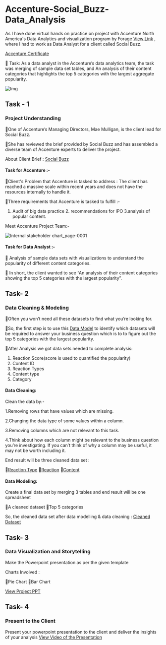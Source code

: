 # Accenture-Social_Buzz-Data_Analysis
As I have done virtual hands on practice on project with Accenture North America's Data Analytics and visualization program by Forage [View Link](https://www.theforage.com/simulations/accenture-nam/data-analytics-mmlb) , where I had to work as Data Analyst for a client called Social Buzz. 

[Accenture Certificate](https://drive.google.com/file/d/1zGLwDmuLWlJ6sIXQJUtKx53Xu_JpoI56/view?usp=drive_link)

🌟 Task: As a data analyst in the Accenture’s data analytics team, the task was merging of sample data set tables, and An analysis of their content categories that highlights the top 5 categories with the largest aggregate popularity.

![Img](https://github.com/shraddhasangave99/Accenture-Social_Buzz-Data_Analysis/assets/153710836/bb89489d-21c4-47af-afeb-119c1b797396)

## Task - 1
### Project Understanding

🔹One of Accenture’s Managing Directors, Mae Mulligan, is the client lead for Social Buzz.

🔹She has reviewed the brief provided by Social Buzz and has assembled a diverse team of Accenture experts to deliver the project.

About Client Brief : [Social Buzz](https://drive.google.com/file/d/1MWuo4xG2-PwrKssaIewkR9fbZ3fAyD46/view?usp=drive_link)

#### Task for Accenture :-

🔹Client's Problem that Accenture is tasked to address : The client has reached a massive scale within recent years and does not have the resources internally to handle it.

🔹Three requirements that Accenture is tasked to fulfill :- 
1. Audit of big data practice  2. recommendations for IPO  3.analysis of popular content.

Meet Accenture Project Team:-

![Internal stakeholder chart_page-0001](https://github.com/shraddhasangave99/Accenture-Social_Buzz-Data_Analysis/assets/153710836/da5bd83b-066c-402d-8088-d69bd36510bb)

#### Task for Data Analyst :-

🔹 Analysis of sample data sets with visualizations to understand the popularity of different content categories.

🔹 In short, the client wanted to see “An analysis of their content categories showing the top 5 categories with the largest popularity”.

## Task- 2
### Data Cleaning & Modeling
🔹Often you won’t need all these datasets to find what you’re looking for.

🔹So, the first step is to use this [Data Model](https://drive.google.com/file/d/1EsW1pSPR3tby8gMk4uHMPSfvPVYbu2pA/view?usp=drive_link) to identify which datasets will be required to answer your business question which is to to figure out the top 5 categories with the largest popularity.

🔹After Analysis we got data sets needed to complete analysis:

1. Reaction Score(score is used to quantified the popularity)
2. Content ID
3. Reaction Types
4. Content type
5. Category

#### Data Cleaning:

Clean the data by:-

  1.Removing rows that have values which are missing.

  2.Changing the data type of some values within a column.

  3.Removing columns which are not relevant to this task.

  4.Think about how each column might be relevant to the business question you’re investigating. If you can’t think of why a column may be useful, it may not be worth including it.

End result will be three cleaned data set :

🔹[Reaction Type](https://drive.google.com/file/d/1A-Usd3UjtkYCDRNbeDCqQRwRb46vCCaQ/view?usp=drive_link)
🔹[Reaction](https://drive.google.com/file/d/1_o-KkKUOzir0CKmLZbM1ihsCC1dwAVi0/view?usp=drive_link)
🔹[Content](https://drive.google.com/file/d/138pAkoVBczBHYxdCUD9RG8iQ8f4GaRE4/view?usp=drive_link)

#### Data Modeling:

Create a final data set by merging 3 tables and end result will be one spreadsheet

🔹A cleaned dataset
🔹Top 5 categories

So, the cleaned data set after data modelling & data cleaning : [Cleaned Dataset](https://docs.google.com/spreadsheets/d/1qcpela6NSbmOW-sv-gnGsgoY0qwSI4gh/edit?usp=drive_link&ouid=101672378480621843698&rtpof=true&sd=true)

## Task- 3
### Data Visualization and Storytelling

Make the Powerpoint presentation as per the given template

Charts Involved :

🔹Pie Chart
🔹Bar Chart

  [View Project PPT](https://drive.google.com/file/d/1T1376F0d3c5no13jOQJtpFVIQdjyGwn0/view?usp=drive_link)

## Task- 4
### Present to the Client

Present your powerpoint presentation to the client and deliver the insights of your analysis
 [View Video of the Presentation](https://drive.google.com/file/d/1W9d3kxmH4FCQYtLcBdw75Fps4rk12kUl/view?usp=drive_link)
